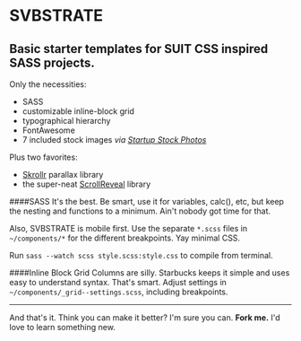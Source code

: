 SVBSTRATE
=========

Basic starter templates for SUIT CSS inspired SASS projects.
---

Only the necessities:
- SASS
- customizable inline-block grid
- typographical hierarchy
- FontAwesome
- 7 included stock images *via [Startup Stock Photos](http://startupstockphotos.com)*

Plus two favorites:
- [Skrollr](https://github.com/Prinzhorn/skrollr) parallax library
- the super-neat [ScrollReveal](https://github.com/julianlloyd/scrollReveal.js) library

####SASS
It's the best. Be smart, use it for variables, calc(), etc, but keep the nesting and functions to a minimum. Ain't nobody got time for that.

Also, SVBSTRATE is mobile first. Use the separate ```*.scss``` files in ```~/components/*``` for the different breakpoints. Yay minimal CSS.

Run ```sass --watch scss style.scss:style.css``` to compile from terminal.

####Inline Block Grid
Columns are silly. Starbucks keeps it simple and uses easy to understand syntax. That's smart. Adjust settings in ```~/components/_grid--settings.scss```, including breakpoints.

* * *
And that's it. Think you can make it better? I'm sure you can. **Fork me.** I'd love to learn something new.

